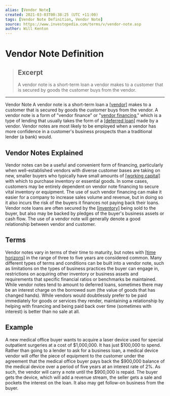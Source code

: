 ```yaml
---
alias: [Vendor Note]
created: 2021-03-03T00:38:25 (UTC +11:00)
tags: [Vendor Note Definition, Vendor Note]
source: https://www.investopedia.com/terms/v/vendor-note.asp
author: Will Kenton
---
```


# Vendor Note Definition

> ## Excerpt
> A vendor note is a short-term loan a vendor makes to a customer that is secured by goods the customer buys from the vendor.

---

Vendor Note
A vendor note is a short-term loan a [[vendor]](https://www.investopedia.com/terms/v/vendor.asp) makes to a customer that is secured by goods the customer buys from the vendor. A vendor note is a form of "vendor finance" or "[vendor financing](https://www.investopedia.com/terms/v/vendorfinancing.asp)," which is a type of lending that usually takes the form of a [[deferred loan]](https://www.investopedia.com/terms/d/deferredinterest.asp) made by a vendor. Vendor notes are most likely to be employed when a vendor has more confidence in a customer's business prospects than a traditional lender (a bank) would.

## Vendor Notes Explained

Vendor notes can be a useful and convenient form of financing, particularly when well-established vendors with diverse customer bases are taking on new, smaller buyers who typically have small amounts of [[working capital]](https://www.investopedia.com/terms/w/workingcapital.asp) with which to purchase inventory or essential goods. In some cases, customers may be entirely dependent on vendor note financing to secure vital inventory or equipment. The use of such vendor financing can make it easier for a company to increase sales volume and revenue, but in doing so it also incurs the risk of the buyers it finances not paying back their loans. Vendor note loans are often secured by the [[inventory]](https://www.investopedia.com/terms/i/inventory.asp) being sold to the buyer, but also may be backed by pledges of the buyer's business assets or cash flow. The use of a vendor note will generally denote a good relationship between vendor and customer.

## Terms

Vendor notes vary in terms of their time to maturity, but notes with [[time horizons]](https://www.investopedia.com/terms/t/timehorizon.asp) in the range of three to five years are considered common. Many different types of terms and conditions can be built into a vendor note, such as limitations on the types of business practices the buyer can engage in, restrictions on acquiring other inventory or business assets and requirements that specific financial ratios or benchmarks be maintained. While vendor notes tend to amount to deferred loans, sometimes there may be an interest charge on the borrowed sum (the value of goods that has changed hands). While vendors would doubtlessly prefer to be paid immediately for goods or services they render, maintaining a relationship by helping with financing and being paid back over time (sometimes with interest) is better than no sale at all.

## Example

A new medical office buyer wants to acquire a laser device used for special outpatient surgeries at a cost of $1,000,000. It has just $100,000 to spend. Rather than going to a lender to ask for a business loan, a medical device vendor will offer the piece of equipment to the customer under the agreement that the medical office buyer pays back the $900,000 balance of the medical device over a period of five years at an interest rate of 2%. As such, the vendor will carry a note until the $900,000 is repaid. The buyer gets the device, which will add a revenue stream, the seller gets a sale and pockets the interest on the loan. It also may get follow-on business from the buyer.
